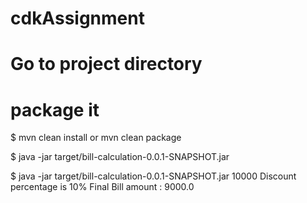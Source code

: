 # cdkAssignment

# Go to project directory
# package it
$ mvn clean install  or mvn clean package

$ java -jar target/bill-calculation-0.0.1-SNAPSHOT.jar <Purchase-Amount>
  
$ java -jar target/bill-calculation-0.0.1-SNAPSHOT.jar 10000
Discount percentage is 10%
Final Bill amount : 9000.0
